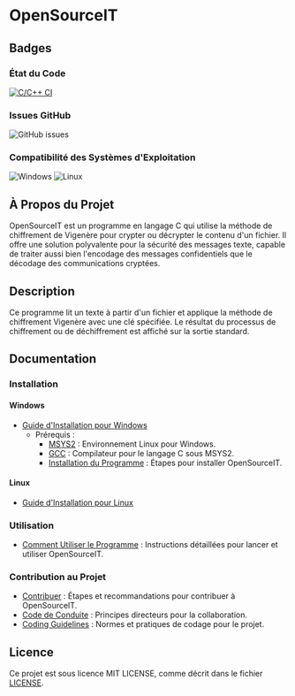 # OpenSourceIT

## Badges

### État du Code
[![C/C++ CI](https://github.com/Lucass307/OpenSourceIT/actions/workflows/c.yml/badge.svg)](https://github.com/Lucass307/OpenSourceIT/actions/workflows/c.yml)

### Issues GitHub
![GitHub issues](https://img.shields.io/github/issues/Lucass307/OpenSourceIT)

### Compatibilité des Systèmes d'Exploitation
![Windows](https://img.shields.io/badge/Windows-Supported-brightgreen)
![Linux](https://img.shields.io/badge/Linux-Supported-brightgreen)

## À Propos du Projet

OpenSourceIT est un programme en langage C qui utilise la méthode de chiffrement de Vigenère pour crypter ou décrypter le contenu d'un fichier. Il offre une solution polyvalente pour la sécurité des messages texte, capable de traiter aussi bien l'encodage des messages confidentiels que le décodage des communications cryptées.

## Description

Ce programme lit un texte à partir d'un fichier et applique la méthode de chiffrement Vigenère avec une clé spécifiée. Le résultat du processus de chiffrement ou de déchiffrement est affiché sur la sortie standard.

## Documentation

### Installation

#### Windows
- [Guide d'Installation pour Windows](https://lien-ici)
  - Prérequis :
    - [MSYS2](https://lien-ici#tag) : Environnement Linux pour Windows.
    - [GCC](https://lien-ici#tag) : Compilateur pour le langage C sous MSYS2.
    - [Installation du Programme](https://lien-ici#tag) : Étapes pour installer OpenSourceIT.

#### Linux
- [Guide d'Installation pour Linux](https://lien-ici)

### Utilisation
- [Comment Utiliser le Programme](docs/coding.md) : Instructions détaillées pour lancer et utiliser OpenSourceIT.

### Contribution au Projet
- [Contribuer](https://lien-ici) : Étapes et recommandations pour contribuer à OpenSourceIT.
- [Code de Conduite](./CODE_OF_CONDUCT.md) : Principes directeurs pour la collaboration.
- [Coding Guidelines](https://lucass307.github.io/OpenSourceIT/docs/coding.html) : Normes et pratiques de codage pour le projet.

## Licence
Ce projet est sous licence MIT LICENSE, comme décrit dans le fichier [LICENSE](./LICENSE).
